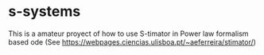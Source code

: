 # s-systems
This is a amateur proyect of how to use S-timator in Power law formalism based ode (See https://webpages.ciencias.ulisboa.pt/~aeferreira/stimator/)
